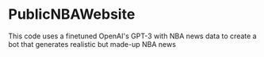 # PublicNBAWebsite
This code uses a finetuned OpenAI's GPT-3 with NBA news data to create a bot that generates realistic but made-up NBA news
